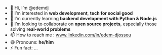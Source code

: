 - 👋 Hi, I’m @edemdj
- 👀 I’m interested in **web development**, **tech for social good**
- 🌱 I’m currently learning **backend development with Python & Node.js**
- 💞️ I’m looking to collaborate on **open source projects**, especially those solving **real-world problems**
- 📫 How to reach me : www.linkedin.com/in/edem-djossou
- 😄 Pronouns: **he/him**
- ⚡ Fun fact: ...

<!---
edemdj/edemdj is a ✨ special ✨ repository because its `README.md` (this file) appears on your GitHub profile.
You can click the Preview link to take a look at your changes.
--->
